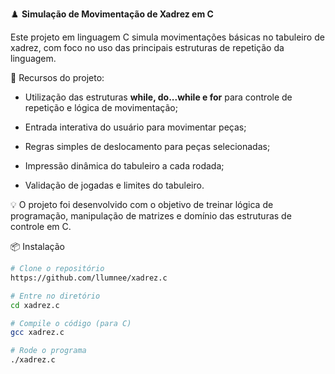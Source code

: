 ♟️ **Simulação de Movimentação de Xadrez em C**

Este projeto em linguagem C simula movimentações básicas no tabuleiro de xadrez, com foco no uso das principais estruturas de repetição da linguagem.

🔧 Recursos do projeto:

- Utilização das estruturas **while, do...while e for** para controle de repetição e lógica de movimentação;

- Entrada interativa do usuário para movimentar peças;

- Regras simples de deslocamento para peças selecionadas;

- Impressão dinâmica do tabuleiro a cada rodada;

- Validação de jogadas e limites do tabuleiro.

💡 O projeto foi desenvolvido com o objetivo de treinar lógica de programação, manipulação de matrizes e domínio das estruturas de controle em C.

📦 Instalação

```bash
# Clone o repositório
https://github.com/llumnee/xadrez.c

# Entre no diretório
cd xadrez.c

# Compile o código (para C)
gcc xadrez.c

# Rode o programa
./xadrez.c
